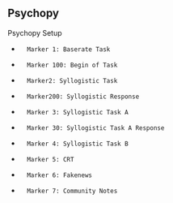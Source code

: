 ## Psychopy
Psychopy Setup 
 
-       Marker 1: Baserate Task
-       Marker 100: Begin of Task
-       Marker2: Syllogistic Task
-       Marker200: Syllogistic Response
-       Marker 3: Syllogistic Task A
-       Marker 30: Syllogistic Task A Response
-       Marker 4: Syllogistic Task B
-       Marker 5: CRT
-       Marker 6: Fakenews
-       Marker 7: Community Notes
